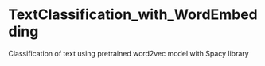 # TextClassification_with_WordEmbedding
Classification of text using pretrained word2vec model with Spacy library

